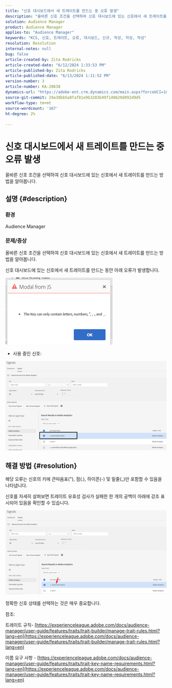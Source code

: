 ```yaml
---
title: "신호 대시보드에서 새 트레이트를 만드는 중 오류 발생"
description: "올바른 신호 조건을 선택하여 신호 대시보드에 있는 신호에서 새 트레이트를 만드는 방법을 알아봅니다."
solution: Audience Manager
product: Audience Manager
applies-to: "Audience Manager"
keywords: "KCS, 신호, 트레이트, 오류, 대시보드, 신규, 작성, 작성, 작성"
resolution: Resolution
internal-notes: null
bug: false
article-created-by: Zita Rodricks
article-created-date: "6/12/2024 1:33:53 PM"
article-published-by: Zita Rodricks
article-published-date: "6/13/2024 1:11:52 PM"
version-number: 3
article-number: KA-20638
dynamics-url: "https://adobe-ent.crm.dynamics.com/main.aspx?forceUCI=1&pagetype=entityrecord&etn=knowledgearticle&id=dd41a667-c028-ef11-840b-000d3a372703"
source-git-commit: 29a38bb5a8faf81e9b3283b49f140629d092d9d5
workflow-type: tm+mt
source-wordcount: '167'
ht-degree: 2%

---
```


# 신호 대시보드에서 새 트레이트를 만드는 중 오류 발생


올바른 신호 조건을 선택하여 신호 대시보드에 있는 신호에서 새 트레이트를 만드는 방법을 알아봅니다.

## 설명 {#description}


### 환경

Audience Manager

### 문제/증상

올바른 신호 조건을 선택하여 신호 대시보드에 있는 신호에서 새 트레이트를 만드는 방법을 알아봅니다.



신호 대시보드에 있는 신호에서 새 트레이트를 만드는 동안 아래 오류가 발생합니다.

![](assets/___e141a667-c028-ef11-840b-000d3a372703___.png)



- 사용 중인 신호:


![](assets/___e341a667-c028-ef11-840b-000d3a372703___.png)


## 해결 방법 {#resolution}


해당 오류는 신호의 키에 큰따옴표(&quot;), 점(.), 하이픈(-) 및 밑줄(_)만 포함할 수 있음을 나타냅니다.

신호를 자세히 살펴보면 트레이트 유효성 검사가 실패한 한 개의 공백이 아래에 강조 표시되어 있음을 확인할 수 있습니다.



![](assets/d04f0008-f63a-ed11-9db1-0022480868ff.png)

정확한 신호 상태를 선택하는 것은 매우 중요합니다.

참조:

트레이트 규칙- [https://experienceleague.adobe.com/docs/audience-manager/user-guide/features/traits/trait-builder/manage-trait-rules.html?lang=en](https://experienceleague.adobe.com/docs/audience-manager/user-guide/features/traits/trait-builder/manage-trait-rules.html?lang=en)

이름 요구 사항 - [https://experienceleague.adobe.com/docs/audience-manager/user-guide/features/traits/trait-key-name-requirements.html?lang=en](https://experienceleague.adobe.com/docs/audience-manager/user-guide/features/traits/trait-key-name-requirements.html?lang=en)

